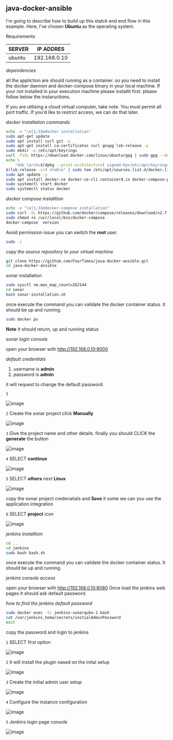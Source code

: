 ## java-docker-ansible

I'm going to describe how to build up this statck end end flow in this example. Here, I've chosen **Ubuntu** as the operating system.

Requirements

|SERVER| IP ADDRES|
|---|---|
| ubuntu | 192.168.0.10 |

_dependencies_

all the appliction are should running as a container. so you need to install the docker daemon and docker-compose  binary in your local machine. If your not installed in your execution machine please installit first. please follow below the instaructions.

If you are utilising a cloud virtual computer, take note. You must permit all port traffic. If you'd like to restrict access, we can do that later.

_docker installation commands_

```bash
echo -e "\e[1;31mdocker installation"
sudo apt-get update
sudo apt install curl git -y
sudo apt-get install ca-certificates curl gnupg lsb-release -y
sudo mkdir -p /etc/apt/keyrings
curl -fsSL https://download.docker.com/linux/ubuntu/gpg | sudo gpg --dearmor -o /etc/apt/keyrings/docker.gpg
echo \
    "deb [arch=$(dpkg --print-architecture) signed-by=/etc/apt/keyrings/docker.gpg] https://download.docker.com/linux/ubuntu \
$(lsb_release -cs) stable" | sudo tee /etc/apt/sources.list.d/docker.list >/dev/null
sudo apt update -y
sudo apt install docker-ce docker-ce-cli containerd.io docker-compose-plugin -y
sudo systemctl start docker
sudo systemctl status docker
```

_docker compose installtion_

```bash
echo -e "\e[1;31mdocker-compose installation"
sudo curl -SL https://github.com/docker/compose/releases/download/v2.7.0/docker-compose-linux-x86_64 -o /usr/local/bin/docker-compose
sudo chmod +x /usr/local/bin/docker-compose
docker-compose  version
```

Avoid permission issue you can switch the **root** user.

```bash
sudo -i
```

_copy the source repository to your virtual machine_

```bash
git clone https://github.com/FourTimes/java-docker-ansible.git
cd java-docker-ansible
```
sonar installation

```bash
sudo sysctl vm.max_map_count=262144
cd sonar
bash sonar-installation.sh
```

once execute the command you can validate the docker container status. It should be up and running.

```bash
sudo docker ps 
```

**Note** It should return, up and running status

_sonar login console_

open your browser with http://192.168.0.10:9000

_default credentials_

1. username is **admin**
2. password is **admin** 

it will request to change the default password.

`1`

![image](https://user-images.githubusercontent.com/91359308/181612050-6b8113fa-b00c-4181-9d0f-e4bf49370801.png)

`2`  Create the sonar project click **Manually**

![image](https://user-images.githubusercontent.com/91359308/181612251-1d7f9448-882b-4210-afce-a245d15c146d.png)

`3` Give the project name and other details. finally you should CLICK the **generate** the button

![image](https://user-images.githubusercontent.com/91359308/181612437-b1ea02b7-0d61-4b12-88a5-9bedb10dca81.png)

`4` SELECT **continue**

![image](https://user-images.githubusercontent.com/91359308/181612532-cbc57eb6-21ce-4299-a956-ddd3fe5285ae.png)

`5` SELECT **others** next **Linux**

![image](https://user-images.githubusercontent.com/91359308/181612656-a719c6b7-31ab-475d-ae27-f55633d5b460.png)

copy the sonar project credenatials and **Save** it some we can you use the application integration

`6` SELECT **project** icon 

![image](https://user-images.githubusercontent.com/91359308/181612873-46a2e4eb-252a-414f-a14f-8c573c698ad2.png)

_jenkins installtion_

```bash
cd ..
cd jenkins
sudo bash bash.sh
```

once execute the command you can validate the docker container status. It should be up and running.

_jenkins console access_

open your browser with http://192.168.0.10:8080 Once load the jenkins web pages It should ask default password.

_how to find the jenkins default password_

```bash
sudo docker exec -ti jenkins-sonarqube-1 bash
cat /var/jenkins_home/secrets/initialAdminPassword
exit
```

copy the password and login to jenkins

`1` SELECT first option

![image](https://user-images.githubusercontent.com/91359308/181616969-89bca2c7-2269-4794-8d0d-94960f2a5866.png)

`2` It will install the plugin nased on the inital setup

![image](https://user-images.githubusercontent.com/91359308/181617606-47b906dc-7e50-4d0b-bbf7-8513e9a615ef.png)

`3`  Create the initial admin user setup

![image](https://user-images.githubusercontent.com/91359308/181617909-a5c5c212-8bce-4223-bf02-8942106819b9.png)

`4` Configure the instance configuration

![image](https://user-images.githubusercontent.com/91359308/181618030-2918a4b7-23ec-4745-ae7e-6edd7ca18444.png)

`5` Jenkins login page console

![image](https://user-images.githubusercontent.com/57703276/181783138-f2451da6-5d98-4f04-b3c7-c360368f3962.png)


